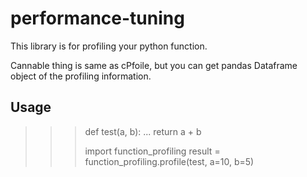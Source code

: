 # performance-tuning

This library is for profiling your python function.

Cannable thing is same as cPfoile, but you can get pandas Dataframe object of the profiling information.


Usage
-----

>>> def test(a, b):
...     return a + b
>>>
>>> import function_profiling
>>> result = function_profiling.profile(test, a=10, b=5)
